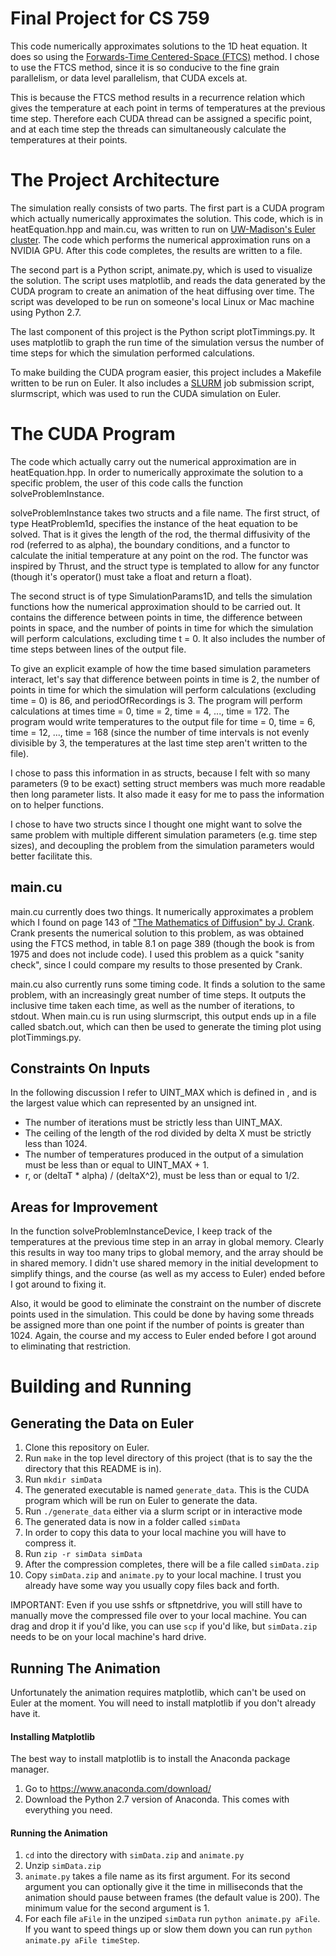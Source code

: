 # Final Project for CS 759
This code numerically approximates solutions to the 1D heat equation. It does so
using the [Forwards-Time Centered-Space (FTCS)](https://en.wikipedia.org/wiki/FTCS_scheme)
method. I chose to use the FTCS method, since it is so conducive to the fine grain parallelism,
or data level parallelism, that CUDA excels at.

This is because the FTCS method results in a recurrence relation which gives the temperature
at each point in terms of temperatures at the previous time step. Therefore each CUDA thread
can be assigned a specific point, and at each time step the threads can simultaneously calculate
the temperatures at their points.

# The Project Architecture

The simulation really consists of two parts. The first part is a CUDA program
which actually numerically approximates the solution. This code, which is
in heatEquation.hpp and main.cu, was written to run on [UW-Madison's Euler cluster](http://sbel.wisc.edu/Resources/Hardware/).
The code which performs the numerical approximation runs on a NVIDIA GPU. After
this code completes, the results are written to a file.

The second part is a Python script, animate.py, which is used to visualize the solution.
The script uses matplotlib, and reads the data generated by the CUDA program to
create an animation of the heat diffusing over time. The script was developed to be
run on someone's local Linux or Mac machine using Python 2.7.

The last component of this project is the Python script plotTimmings.py. It uses
matplotlib to graph the run time of the simulation versus the number of time steps
for which the simulation performed calculations.

To make building the CUDA program easier, this project includes a Makefile written
to be run on Euler. It also includes a [SLURM](https://slurm.schedmd.com/) job submission
script, slurmscript, which was used to run the CUDA simulation on Euler.

# The CUDA Program
The code which actually carry out the numerical approximation are in heatEquation.hpp.
In order to numerically approximate the solution to a specific problem, the user of this
code calls the function solveProblemInstance.

solveProblemInstance takes two structs and a file name. The first struct, of type
HeatProblem1d, specifies the instance of the heat equation to be solved. That is
it gives the length of the rod, the thermal diffusivity of the rod (referred to as alpha),
the boundary conditions, and a functor to calculate the initial temperature at any
point on the rod. The functor was inspired by Thrust, and the struct type is
templated to allow for any functor (though it's operator() must take a float and
return a float).

The second struct is of type SimulationParams1D, and tells the simulation functions
how the numerical approximation should to be carried out. It contains the difference between points in time, the difference between points in space, and the number of points in time for which the simulation will perform calculations, excluding time t = 0.
It also includes the number of time steps between lines of the output file.

To give an explicit example of how the time based simulation parameters interact, let's say
that difference between points in time is 2, the number of points in time for which the simulation
will perform calculations (excluding time = 0) is 86, and periodOfRecordings is 3. The
program will perform calculations at times time = 0, time = 2, time = 4, ..., time = 172.
The program would write temperatures to the output file for time = 0, time = 6, time = 12, ...,
time = 168 (since the number of time intervals is not evenly divisible by 3, the temperatures
at the last time step aren't written to the file).

I chose to pass this information in as structs, because I felt with so many parameters
(9 to be exact) setting struct members was much more readable then long parameter lists.
It also made it easy for me to pass the information on to helper functions.

I chose to have two structs since I thought one might want to solve the same problem
with multiple different simulation parameters (e.g. time step sizes), and decoupling
the problem from the simulation parameters would better facilitate this.

## main.cu
main.cu currently does two things. It numerically approximates a problem which I found
on page 143 of ["The Mathematics of Diffusion" by J. Crank](http://www-eng.lbl.gov/~shuman/NEXT/MATERIALS%26COMPONENTS/Xe_damage/Crank-The-Mathematics-of-Diffusion.pdf). Crank presents the numerical solution to this problem, as was obtained
using the FTCS method, in table 8.1 on page 389 (though the book is from 1975 and does not
include code). I used this problem as a quick "sanity check", since I could compare my results
to those presented by Crank.

main.cu also currently runs some timing code. It finds a solution to the same problem, with
an increasingly great number of time steps. It outputs the inclusive time taken each time, as
well as the number of iterations, to stdout. When main.cu is run using slurmscript, this output
ends up in a file called sbatch.out, which can then be used to generate the timing plot using
plotTimmings.py.

## Constraints On Inputs

In the following discussion I refer to UINT_MAX which is defined in <cstdint>, and
is the largest value which can represented by an unsigned int.
* The number of iterations must be strictly less than UINT_MAX.
* The ceiling of the length of the rod divided by delta X must be strictly
less than 1024.
* The number of temperatures produced in the output of a simulation must be less
than or equal to UINT_MAX + 1.
* r, or (deltaT * alpha) / (deltaX^2), must be less than or equal to 1/2.

## Areas for Improvement

In the function solveProblemInstanceDevice, I keep track of the temperatures at
the previous time step in an array in global memory. Clearly this results in way too
many trips to global memory, and the array should be in shared memory. I didn't use
shared memory in the initial development to simplify things, and the course (as well as
my access to Euler) ended before I got around to fixing it.

Also, it would be good to eliminate the constraint on the number of discrete points used
in the simulation. This could be done by having some threads be assigned more than one point
if the number of points is greater than 1024. Again, the course and my access to Euler ended
before I got around to eliminating that restriction.

# Building and Running

## Generating the Data on Euler
1. Clone this repository on Euler.
1. Run `make` in the top level directory of this project (that is to say the
the directory that this README is in).
1. Run `mkdir simData`
1. The generated executable is named `generate_data`. This is the CUDA program
which will be run on Euler to generate the data.
1. Run `./generate_data` either via a slurm script or in interactive mode
1. The generated data is now in a folder called `simData`
1. In order to copy this data to your local machine you will have to compress it.
1. Run `zip -r simData simData`
1. After the compression completes, there will be a file called `simData.zip`
1. Copy `simData.zip` and `animate.py` to your local machine. I
trust you already have some way you usually copy files back and forth.

IMPORTANT: Even if you use sshfs or sftpnetdrive, you will still have to manually
move the compressed file over to your local machine. You can drag and drop it if
you'd like, you can use `scp` if you'd like, but `simData.zip` needs to be on your
local machine's hard drive.

## Running The Animation
Unfortunately the animation requires matplotlib, which can't be used on Euler
at the moment. You will need to install matplotlib if you don't already have it.

#### Installing Matplotlib
The best way to install matplotlib is to install the Anaconda package manager.
1. Go to https://www.anaconda.com/download/
2. Download the Python 2.7 version of Anaconda. This comes with everything you need.

#### Running the Animation
1. `cd` into the directory with `simData.zip` and `animate.py`
1. Unzip `simData.zip`
1. `animate.py` takes a file name as its first argument. For its second argument
you can optionally give it the time in milliseconds that the animation should pause
between frames (the default value is 200). The minimum value for the second argument is 1.
1. For each file `aFile` in the unziped `simData` run `python animate.py aFile`.
If you want to speed things up or slow them down you can run `python animate.py aFile timeStep`.
